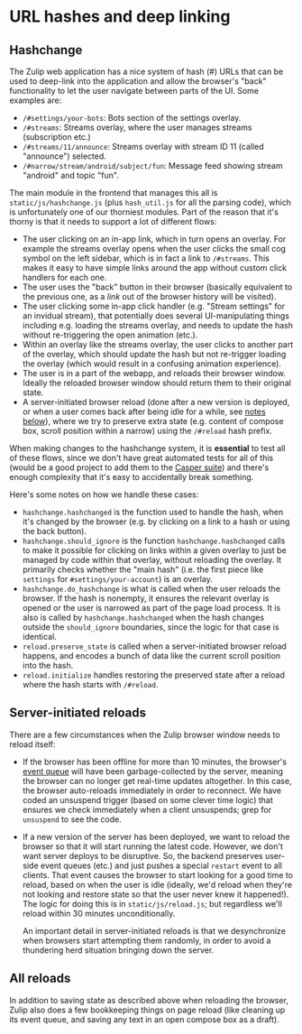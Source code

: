 # URL hashes and deep linking

## Hashchange

The Zulip web application has a nice system of hash (#) URLs that can
be used to deep-link into the application and allow the browser's
"back" functionality to let the user navigate between parts of the UI.
Some examples are:

* `/#settings/your-bots`: Bots section of the settings overlay.
* `/#streams`: Streams overlay, where the user manages streams
  (subscription etc.)
* `/#streams/11/announce`: Streams overlay with stream ID 11 (called
  "announce") selected.
* `/#narrow/stream/android/subject/fun`: Message feed showing stream
  "android" and topic "fun".

The main module in the frontend that manages this all is
`static/js/hashchange.js` (plus `hash_util.js` for all the parsing
code), which is unfortunately one of our thorniest modules.  Part of
the reason that it's thorny is that it needs to support a lot of
different flows:

* The user clicking on an in-app link, which in turn opens an overlay.
  For example the streams overlay opens when the user clicks the small
  cog symbol on the left sidebar, which is in fact a link to
  `/#streams`.  This makes it easy to have simple links around the app
  without custom click handlers for each one.
* The user uses the "back" button in their browser (basically
  equivalent to the previous one, as a *link* out of the browser history
  will be visited).
* The user clicking some in-app click handler (e.g. "Stream settings"
  for an invidual stream), that potentially does
  several UI-manipulating things including e.g. loading the streams
  overlay, and needs to update the hash without re-triggering the open
  animation (etc.).
* Within an overlay like the streams overlay, the user clicks to
  another part of the overlay, which should update the hash but not
  re-trigger loading the overlay (which would result in a confusing
  animation experience).
* The user is in a part of the webapp, and reloads their browser window.
  Ideally the reloaded browser window should return them to their
  original state.
* A server-initiated browser reload (done after a new version is
  deployed, or when a user comes back after being idle for a while,
  see [notes below][self-server-reloads]), where we try to preserve
  extra state (e.g. content of compose box, scroll position within a
  narrow) using the `/#reload` hash prefix.

When making changes to the hashchange system, it is **essential** to
test all of these flows, since we don't have great automated tests for
all of this (would be a good project to add them to the
[Casper suite][testing-with-casper]) and there's enough complexity
that it's easy to accidentally break something.

Here's some notes on how we handle these cases:

* `hashchange.hashchanged` is the function used to handle the hash,
  when it's changed by the browser (e.g. by clicking on a link to
  a hash or using the back button).
* `hashchange.should_ignore` is the function `hashchange.hashchanged`
  calls to make it possible for clicking on links within a given
  overlay to just be managed by code within that overlay, without
  reloading the overlay.  It primarily checks whether the "main hash"
  (i.e. the first piece like `settings` for `#settings/your-account`) is an overlay.
* `hashchange.do_hashchange` is what is called when the user reloads the
  browser.  If the hash is nonempty, it ensures the relevant overlay
  is opened or the user is narrowed as part of the page load process.
  It is also is called by `hashchange.hashchanged` when the hash
  changes outside the `should_ignore` boundaries, since the logic for
  that case is identical.
* `reload.preserve_state` is called when a server-initiated browser
  reload happens, and encodes a bunch of data like the current scroll
  position into the hash.
* `reload.initialize` handles restoring the preserved state after a
  reload where the hash starts with `/#reload`.

## Server-initiated reloads

There are a few circumstances when the Zulip browser window needs to
reload itself:

* If the browser has been offline for more than 10 minutes, the
  browser's [event queue][events-system] will have been
  garbage-collected by the server, meaning the browser can no longer
  get real-time updates altogether.  In this case, the browser
  auto-reloads immediately in order to reconnect.  We have coded an
  unsuspend trigger (based on some clever time logic) that ensures we
  check immediately when a client unsuspends; grep for `unsuspend` to
  see the code.
* If a new version of the server has been deployed, we want to reload
  the browser so that it will start running the latest code.  However,
  we don't want server deploys to be disruptive.  So, the backend
  preserves user-side event queues (etc.) and just pushes a special
  `restart` event to all clients.  That event causes the browser to
  start looking for a good time to reload, based on when the user is
  idle (ideally, we'd reload when they're not looking and restore
  state so that the user never knew it happened!).  The logic for
  doing this is in `static/js/reload.js`; but regardless we'll reload
  within 30 minutes unconditionally.

  An important detail in server-initiated reloads is that we
  desynchronize when browsers start attempting them randomly, in
  order to avoid a thundering herd situation bringing down the server.

## All reloads

In addition to saving state as described above when reloading the
browser, Zulip also does a few bookkeeping things on page reload (like
cleaning up its event queue, and saving any text in an open compose
box as a draft).

[testing-with-casper]: testing-with-casper.html
[self-server-reloads]: #server-initiated-reloads
[events-system]: events-system.html
